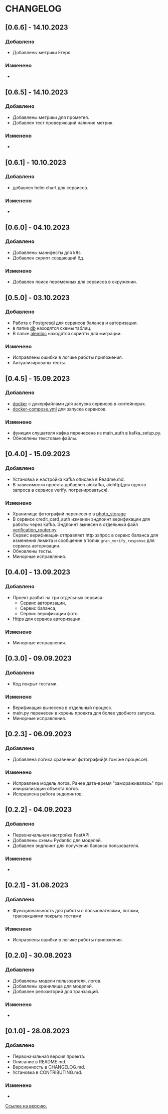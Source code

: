 # CHANGELOG

## [0.6.6] - 14.10.2023
### Добавлено
- Добавлены метрики Егеря.
### Изменено
-

## [0.6.5] - 14.10.2023
### Добавлено
- Добавлены метрики для прометея.
- Добавлен тест проверяющий наличие метрик.
### Изменено
-

## [0.6.1] - 10.10.2023
### Добавлено
- добавлен helm chart для сервисов.
### Изменено
-

## [0.6.0] - 04.10.2023
### Добавлено
- Добавлены манифесты для k8s
- Добавлен скрипт создающий бд.
### Изменено
- Добавлен поиск переменных для сервисов в окружении.

## [0.5.0] - 03.10.2023
### Добавлено
- Работа с Postgresql для сервисов баланса и авторизации.
- в папке [db](db) находятся схемы таблиц.
- В папке [alembic](alembic) находятся скрипты для миграции.
### Изменено
- Исправлены ошибки в логике работы приложения.
- Актуализированы тесты.

## [0.4.5] - 15.09.2023
### Добавлено
- [docker](docker) с докерфайлами для запуска сервисов в контейнерах.
- [docker-compose.yml](docker-compose.yml) для запуска сервисов.
### Изменено
- функция слушателя кафка перенесена из main_auth в kafka_setup.py.
- Обновлены текстовые файлы.

## [0.4.0] - 15.09.2023
### Добавлено
- Установка и настройка kafka описана в Readme.md.
- В зависимости проекта добавлен aiokafka, aiohttp(для одного запроса в сервисе verify. потренироваться).
### Изменено
- Хранилище фотографий перенесено в [photo_storage](photo_storage)
- В сервисе credit_card_auth изменен эндпоинт верификации для работы через kafka. Эндпоинт вынесен в отдельный файл [verification_router.py](credit_card_auth%2Fsrc%2Frouters%2Fverification_router.py).
- Сервис верификации отправляет http запрос в сервис баланса для изменения лимита и сообщение в топик `gran_verify_response` для сервиса авторизации.
- Обновлены тесты.
- Минорные исправления.

## [0.4.0] - 13.09.2023
### Добавлено
- Проект разбит на три отдельных сервиса:
  - Сервис авторизации,
  - Сервис баланса,
  - Сервис верификации фото.
- Https для сервиса авторизации.
### Изменено
- Минорные исправления.

## [0.3.0] - 09.09.2023
### Добавлено
- Код покрыт тестами.
### Изменено
- Верификация вынесена в отдельный процесс.
- main.py перенесен в корень проекта для более удобного запуска.
- Минорные исправления.


## [0.2.3] - 06.09.2023
### Добавлено
- Добавлена логика сравнения фотографий(в том же процессе).
### Изменено
- Исправлена модель логов. Ранее дата-время "замораживалась" при инициализации объекта логов.
- Исправлена работа эндопинтов.

## [0.2.2] - 04.09.2023
### Добавлено
- Первоначальная настройка FastAPI.
- Добавлены схемы Pydantic для моделей.
- Добавлен эндпоинт для получения баланса пользователя.
### Изменено
-

## [0.2.1] - 31.08.2023
### Добавлено
- Функциональность для работы с пользователями, логами, транзакциями покрыта тестами
### Изменено
- Исправлены ошибки в логике работы приложения.

## [0.2.0] - 30.08.2023
### Добавлено
- Добавлены модели пользователя, логов.
- Добавлены хранилища для моделей.
- Добавлен репозиторий для транзакций.
### Изменено
-

## [0.1.0] - 28.08.2023
### Добавлено
- Первоначальная версия проекта.
- Описание в README.md.
- Версионность в CHANGELOG.md.
- Установка в CONTRIBUTING.md.
### Изменено
-
[Ссылка на версию.](https://gitlab.com/shift-python/y2023/homeworks/gramatchikov-a/credit_card/-/commit/6b8add54724a337b8618409bc906e3901b6b207e)
